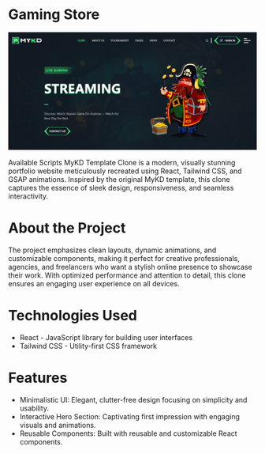 # Gaming Store

<img src="https://github.com/DevBhalgamiya/Gaming_Store/blob/master/Hero.png" alt="GAMESTORE" />

Available Scripts MyKD Template Clone is a modern, visually stunning portfolio website meticulously recreated using React, Tailwind CSS, and GSAP animations. Inspired by the original MyKD template, this clone captures the essence of sleek design, responsiveness, and seamless interactivity.

# About the Project

The project emphasizes clean layouts, dynamic animations, and customizable components, making it perfect for creative professionals, agencies, and freelancers who want a stylish online presence to showcase their work. With optimized performance and attention to detail, this clone ensures an engaging user experience on all devices.

# Technologies Used

<ul>
  <li>React - JavaScript library for building user interfaces</li>
  <li>Tailwind CSS - Utility-first CSS framework</li>
</ul>

# Features

<ul>
  <li>Minimalistic UI: Elegant, clutter-free design focusing on simplicity and usability.</li>
  <li>Interactive Hero Section: Captivating first impression with engaging visuals and animations.</li>
  <li>Reusable Components: Built with reusable and customizable React components.</li>
</ul>

